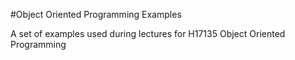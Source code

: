 #Object Oriented Programming Examples

A set of examples used during lectures for H17135 Object Oriented Programming
